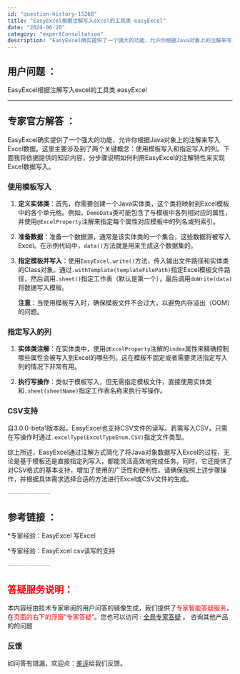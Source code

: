 ```yaml
---
id: "question-history-15268"
title: "EasyExcel根据注解写入excel的工具类 easyExcel"
date: "2024-06-20"
category: "expertConsultation"
description: "EasyExcel确实提供了一个强大的功能，允许你根据Java对象上的注解来写入Excel数据。这里主要涉及到了两个关键概念：使用模板写入和指定写入的列。下面我将依据提供的知识内容，分步骤说明如何利用EasyExcel的注解特性来实现Excel数据写入。### 使用模板写入1. **定义实体类**："
---
```


## 用户问题 ： 
 EasyExcel根据注解写入excel的工具类 easyExcel 

---------------
## 专家官方解答 ：

EasyExcel确实提供了一个强大的功能，允许你根据Java对象上的注解来写入Excel数据。这里主要涉及到了两个关键概念：使用模板写入和指定写入的列。下面我将依据提供的知识内容，分步骤说明如何利用EasyExcel的注解特性来实现Excel数据写入。

### 使用模板写入

1. **定义实体类**：首先，你需要创建一个Java实体类，这个类将映射到Excel模板中的各个单元格。例如，`DemoData`类可能包含了与模板中各列相对应的属性，并使用`@ExcelProperty`注解来指定每个属性对应模板中的列名或列索引。

2. **准备数据**：准备一个数据源，通常是该实体类的一个集合，这些数据将被写入Excel。在示例代码中，`data()`方法就是用来生成这个数据集的。

3. **指定模板并写入**：使用`EasyExcel.write()`方法，传入输出文件路径和实体类的Class对象。通过`.withTemplate(templateFilePath)`指定Excel模板文件路径，然后调用`.sheet()`指定工作表（默认是第一个），最后调用`doWrite(data)`将数据写入模板。

   **注意**：当使用模板写入时，确保模板文件不会过大，以避免内存溢出（OOM）的问题。

### 指定写入的列

1. **实体类注解**：在实体类中，使用`@ExcelProperty`注解的`index`属性来精确控制哪些属性会被写入到Excel的哪些列。这在模板不固定或者需要灵活指定写入列的情况下非常有用。

2. **执行写操作**：类似于模板写入，但无需指定模板文件，直接使用实体类和`.sheet(sheetName)`指定工作表名称来执行写操作。

### CSV支持

自3.0.0-beta1版本起，EasyExcel也支持CSV文件的读写。若需写入CSV，只需在写操作时通过`.excelType(ExcelTypeEnum.CSV)`指定文件类型。

综上所述，EasyExcel通过注解方式简化了将Java对象数据写入Excel的过程，无论是基于模板还是直接指定列写入，都能灵活高效地完成任务。同时，它还提供了对CSV格式的基本支持，增加了使用的广泛性和便利性。请确保按照上述步骤操作，并根据具体需求选择合适的方法进行Excel或CSV文件的生成。


<font color="#949494">---------------</font> 


## 参考链接 ：

*专家经验：EasyExcel 写Excel 
 
 *专家经验：EasyExcel csv读写的支持 


 <font color="#949494">---------------</font> 
 


## <font color="#FF0000">答疑服务说明：</font> 

本内容经由技术专家审阅的用户问答的镜像生成，我们提供了<font color="#FF0000">专家智能答疑服务</font>，在<font color="#FF0000">页面的右下的浮窗”专家答疑“</font>。您也可以访问 : [全局专家答疑](https://answer.opensource.alibaba.com/docs/intro) 。 咨询其他产品的的问题

### 反馈
如问答有错漏，欢迎点：[差评](https://ai.nacos.io/user/feedbackByEnhancerGradePOJOID?enhancerGradePOJOId=15781)给我们反馈。
